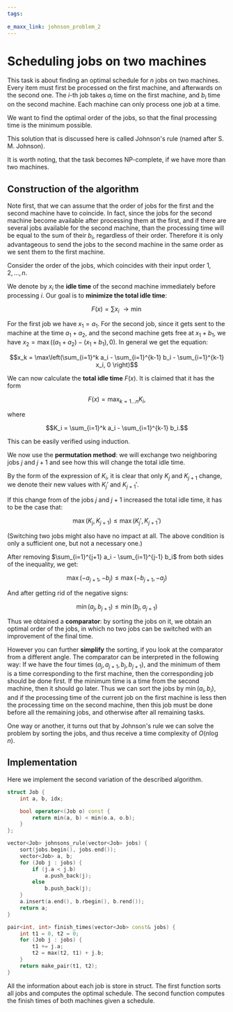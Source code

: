 ```yaml
---
tags:
  
e_maxx_link: johnson_problem_2
---
```


# Scheduling jobs on two machines

This task is about finding an optimal schedule for $n$ jobs on two machines.
Every item must first be processed on the first machine, and afterwards on the second one.
The $i$-th job takes $a_i$ time on the first machine, and $b_i$ time on the second machine.
Each machine can only process one job at a time.

We want to find the optimal order of the jobs, so that the final processing time is the minimum possible.

This solution that is discussed here is called Johnson's rule (named after S. M. Johnson).

It is worth noting, that the task becomes NP-complete, if we have more than two machines.

## Construction of the algorithm

Note first, that we can assume that the order of jobs for the first and the second machine have to coincide.
In fact, since the jobs for the second machine become available after processing them at the first, and if there are several jobs available for the second machine, than the processing time will be equal to the sum of their $b_i$, regardless of their order.
Therefore it is only advantageous to send the jobs to the second machine in the same order as we sent them to the first machine.

Consider the order of the jobs, which coincides with their input order $1, 2, \dots, n$.

We denote by $x_i$ the **idle time** of the second machine immediately before processing $i$.
Our goal is to **minimize the total idle time**:

$$F(x) = \sum x_i ~ \rightarrow \min$$

For the first job we have $x_1 = a_1$.
For the second job, since it gets sent to the machine at the time $a_1 + a_2$, and the second machine gets free at $x_1 + b_1$, we have $x_2 = \max\left((a_1 + a_2) - (x_1 + b_1), 0\right)$.
In general we get the equation:

$$x_k = \max\left(\sum_{i=1}^k a_i - \sum_{i=1}^{k-1} b_i - \sum_{i=1}^{k-1} x_i, 0 \right)$$

We can now calculate the **total idle time** $F(x)$.
It is claimed that it has the form

$$F(x) = \max_{k=1 \dots n} K_i,$$

where

$$K_i = \sum_{i=1}^k a_i - \sum_{i=1}^{k-1} b_i.$$

This can be easily verified using induction.

We now use the **permutation method**:
we will exchange two neighboring jobs $j$ and $j+1$ and see how this will change the total idle time.

By the form of the expression of $K_i$, it is clear that only $K_j$ and $K_{j+1}$ change, we denote their new values with $K_j'$ and $K_{j+1}'$.

If this change from of the jobs $j$ and $j+1$ increased the total idle time, it has to be the case that:

$$\max(K_j, K_{j+1}) \le \max(K_j', K_{j+1}')$$

(Switching two jobs might also have no impact at all.
The above condition is only a sufficient one, but not a necessary one.)

After removing $\sum_{i=1}^{j+1} a_i - \sum_{i=1}^{j-1} b_i$ from both sides of the inequality, we get:

$$\max(-a_{j+1}, -b_j) \le \max(-b_{j+1}, -a_j)$$

And after getting rid of the negative signs:

$$\min(a_j, b_{j+1}) \le \min(b_j, a_{j+1})$$

Thus we obtained a **comparator**:
by sorting the jobs on it, we obtain an optimal order of the jobs, in which no two jobs can be switched with an improvement of the final time.

However you can further **simplify** the sorting, if you look at the comparator from a different angle.
The comparator can be interpreted in the following way:
If we have the four times $(a_j, a_{j+1}, b_j, b_{j+1})$, and the minimum of them is a time corresponding to the first machine, then the corresponding job should be done first.
If the minimum time is a time from the second machine, then it should go later.
Thus we can sort the jobs by $\min(a_i, b_i)$, and if the processing time of the current job on the first machine is less then the processing time on the second machine, then this job must be done before all the remaining jobs, and otherwise after all remaining tasks.

One way or another, it turns out that by Johnson's rule we can solve the problem by sorting the jobs, and thus receive a time complexity of $O(n \log n)$.

## Implementation

Here we implement the second variation of the described algorithm.

```{.cpp file=johnsons_rule}
struct Job {
    int a, b, idx;

    bool operator<(Job o) const {
        return min(a, b) < min(o.a, o.b);
    }
};

vector<Job> johnsons_rule(vector<Job> jobs) {
    sort(jobs.begin(), jobs.end());
    vector<Job> a, b;
    for (Job j : jobs) {
        if (j.a < j.b)
            a.push_back(j);
        else
            b.push_back(j);
    }
    a.insert(a.end(), b.rbegin(), b.rend());
    return a;
}

pair<int, int> finish_times(vector<Job> const& jobs) {
    int t1 = 0, t2 = 0;
    for (Job j : jobs) {
        t1 += j.a;
        t2 = max(t2, t1) + j.b;
    }
    return make_pair(t1, t2);
}
```

All the information about each job is store in struct.
The first function sorts all jobs and computes the optimal schedule.
The second function computes the finish times of both machines given a schedule.
